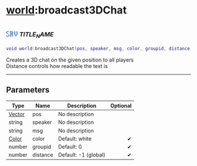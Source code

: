 # [world](../world/README.md):broadcast3DChat

### <img src="../../.gitbook/assets/server.png" width="32" height="32" /> $TITLE_NAME$

```lua
void world:broadcast3DChat(pos, speaker, msg, color, groupid, distance)
```

Creates a 3D chat on the given position to all players<br>Distance controls how readable the text is<br>

-----------------
## Parameters

| Type   | Name | Description | Optional |
| ------ | ---- | ----------- | -------: |
| [Vector](../vector/README.md) | pos | No description |  |
| string | speaker | No description |  |
| string | msg | No description |  |
| [Color](../color/README.md) | color | Default: white | ✔ |
| number | groupid | Default: 0 | ✔ |
| number | distance | Default: -1 (global) | ✔ |
